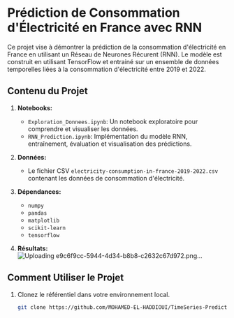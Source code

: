 # Prédiction de Consommation d'Électricité en France avec RNN

Ce projet vise à démontrer la prédiction de la consommation d'électricité en France en utilisant un Réseau de Neurones Récurent (RNN). Le modèle est construit en utilisant TensorFlow et entrainé sur un ensemble de données temporelles liées à la consommation d'électricité entre 2019 et 2022.

## Contenu du Projet

1. **Notebooks:**
   - `Exploration_Donnees.ipynb`: Un notebook exploratoire pour comprendre et visualiser les données.
   - `RNN_Prediction.ipynb`: Implémentation du modèle RNN, entraînement, évaluation et visualisation des prédictions.

2. **Données:**
   - Le fichier CSV `electricity-consumption-in-france-2019-2022.csv` contenant les données de consommation d'électricité.

3. **Dépendances:**
   - `numpy`
   - `pandas`
   - `matplotlib`
   - `scikit-learn`
   - `tensorflow`
4. **Résultats:**
![Uploading e9c6f9cc-5944-4d34-b8b8-c2632c67d972.png…]()

## Comment Utiliser le Projet

1. Clonez le référentiel dans votre environnement local.

    ```bash
    git clone https://github.com/MOHAMED-EL-HADDIOUI/TimeSeries-Prediction-with-RNN.git
    ```

